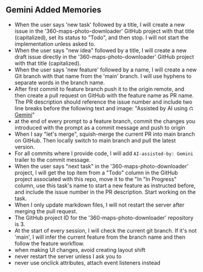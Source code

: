 ## Gemini Added Memories

- When the user says 'new task' followed by a title, I will create a new issue in the '360-maps-photo-downloader' GitHub project with that title (capitalized), set its status to "Todo", and then stop. I will not start the implementation unless asked to.
- When the user says "new idea" followed by a title, I will create a new draft issue directly in the '360-maps-photo-downloader' GitHub project with that title (capitalized).
- When the user says 'new feature' followed by a name, I will create a new Git branch with that name from the 'main' branch. I will use hyphens to separate words in the branch name.
- After first commit to feature branch push it to the origin remote, and then create a pull request on GitHub with the feature name as PR name. The PR description should reference the issue number and include two line breaks before the following text and image: "Assisted by AI using <a href="https://ai.google.dev/docs"><img src="https://upload.wikimedia.org/wikipedia/commons/1/1d/Google_Gemini_icon_2025.svg" width="12" height="12" alt="Gemini"></a> <a href="https://ai.google.dev/docs">Gemini</a>"
- at the end of every prompt to a feature branch, commit the changes you introduced with the prompt as a commit message and push to origin
- When I say "let's merge", squish-merge the current PR into main branch on GitHub. Then locally switch to main branch and pull the latest version.
- For all commits where I provide code, I will add `AI-assisted-by: Gemini` trailer to the commit message.
- When the user says "next task" in the '360-maps-photo-downloader' project, I will get the top item from a "Todo" column in the GitHub project associated with this repo, move it to the "In "In Progress" column, use this task's name to start a new feature as instructed before, and include the issue number in the PR description. Start working on the task.
- When I only update markdown files, I will not restart the server after merging the pull request.
- The GitHub project ID for the '360-maps-photo-downloader' repository is 3.
- At the start of every session, I will check the current git branch. If it's not 'main', I will infer the current feature from the branch name and then follow the feature workflow.
- when making UI changes, avoid creating layout shift
- never restart the server unless I ask you to
- never use onclick attributes, attach event listeners instead
